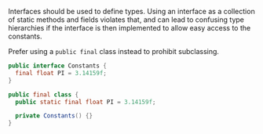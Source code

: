 Interfaces should be used to define types. Using an interface as a collection of
static methods and fields violates that, and can lead to confusing type
hierarchies if the interface is then implemented to allow easy access to the
constants.

Prefer using a `public final` class instead to prohibit subclassing.

```java {.bad}
public interface Constants {
  final float PI = 3.14159f;
}
```

```java {.good}
public final class {
  public static final float PI = 3.14159f;

  private Constants() {}
}
```

